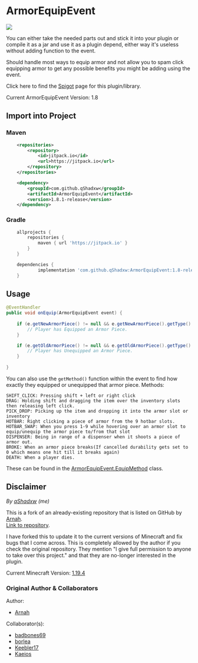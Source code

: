 # ArmorEquipEvent
[![](https://jitpack.io/v/qShadxw/ArmorEquipEvent.svg)](https://jitpack.io/#qShadxw/ArmorEquipEvent)

You can either take the needed parts out and stick it into your plugin or compile it as a jar and use it as a plugin depend, either way it's useless without adding function to the event.

Should handle most ways to equip armor and not allow you to spam click equipping armor to get any possible benefits you might be adding using the event.

Click here to find the [Spigot](https://www.spigotmc.org/resources/lib-armorequipevent.5478/) page for this plugin/library.

Current ArmorEquipEvent Version: 1.8

## Import into Project
### Maven
```xml
	<repositories>
		<repository>
		    <id>jitpack.io</id>
		    <url>https://jitpack.io</url>
		</repository>
	</repositories>
```
```xml
	<dependency>
	    <groupId>com.github.qShadxw</groupId>
	    <artifactId>ArmorEquipEvent</artifactId>
	    <version>1.8.1-release</version>
	</dependency>
```
### Gradle
```gradle
	allprojects {
		repositories {
			maven { url 'https://jitpack.io' }
		}
	}
```
```gradle
	dependencies {
	        implementation 'com.github.qShadxw:ArmorEquipEvent:1.8-release'
	}
```

## Usage
```java
@EventHandler
public void onEquip(ArmorEquipEvent event) {
    
    if (e.getNewArmorPiece() != null && e.getNewArmorPiece().getType() != Material.AIR) {
        // Player has Equipped an Armor Piece.
    }

    if (e.getOldArmorPiece() != null && e.getOldArmorPiece().getType() != Material.AIR) {
        // Player has Unequipped an Armor Piece.    
    }
    
}
```
You can also use the `getMethod()` function within the event to find how exactly they equipped or unequipped that armor piece.
Methods:
```
SHIFT_CLICK: Pressing shift + left or right click
DRAG: Holding shift and dragging the item over the inventory slots then releasing left click.
PICK_DROP: Picking up the item and dropping it into the armor slot or inventory
HOTBAR: Right clicking a piece of armor from the 9 hotbar slots.
HOTBAR_SWAP: When you press 1-9 while hovering over an armor slot to equip/unequip the armor piece to/from that slot
DISPENSER: Being in range of a dispenser when it shoots a piece of armor out.
BROKE: When an armor piece breaks(If cancelled durability gets set to 0 which means one hit till it breaks again)
DEATH: When a player dies.
```
These can be found in the [ArmorEquipEvent.EquipMethod](https://github.com/qShadxw/ArmorEquipEvent/blob/master/src/com/codingforcookies/armorequip/ArmorEquipEvent.java#L105) class.

## Disclaimer
*By [qShadxw](https://github.com/qShadxw) (me)*

This is a fork of an already-existing repository that is listed on GitHub by [Arnah](https://github.com/Arnuh).
<br>[Link to repository](https://github.com/Arnuh/ArmorEquipEvent).

I have forked this to update it to the current versions of Minecraft and fix bugs that I come across. 
This is completely allowed by the author if you check the original repository. They mention "I give full permission to anyone to take over this project." 
and that they are no-longer interested in the plugin.

Current Minecraft Version: [1.19.4](https://www.minecraft.net/en-us/article/minecraft-java-edition-1-19-4)

### Original Author & Collaborators
Author:
- [Arnah](https://github.com/Arnuh)

Collaborator(s): 
- [badbones69](https://github.com/badbones69)
- [borlea](https://github.com/borlea)
- [Keebler17](https://github.com/Keebler17)
- [Kaeios](https://github.com/Kaeios)
